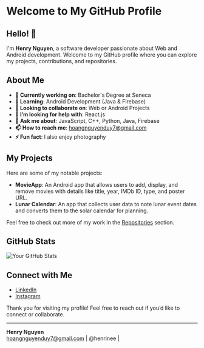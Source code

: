 # Welcome to My GitHub Profile

## Hello! 👋

I'm **Henry Nguyen**, a software developer passionate about Web and Android development. Welcome to my GitHub profile where you can explore my projects, contributions, and repositories.

## About Me

- **🔭 Currently working on**: Bachelor's Degree at Seneca
- **🌱 Learning**: Android Development (Java & Firebase)
- **👯 Looking to collaborate on**: Web or Android Projects
- **🤔 I’m looking for help with**: React.js
- **💬 Ask me about**: JavaScript, C++, Python, Java, Firebase
- **📫 How to reach me**: hoangnguyenduy7@gmail.com
- **⚡ Fun fact**: I also enjoy photography

## My Projects

Here are some of my notable projects:

- **MovieApp**: An Android app that allows users to add, display, and remove movies with details like title, year, IMDb ID, type, and poster URL.
- **Lunar Calendar**: An app that collects user data to note lunar event dates and converts them to the solar calendar for planning.

Feel free to check out more of my work in the [Repositories](https://github.com/henryndh?tab=repositories) section.

## GitHub Stats

![Your GitHub Stats](https://github-readme-stats.vercel.app/api?username=henryndh&show_icons=true&hide_title=true&count_private=true&include_all_commits=true)

## Connect with Me

- [LinkedIn](https://www.linkedin.com/in/henry-nguyen-134221202/)
- [Instagram](https://www.instagram.com/henrine.png/)


Thank you for visiting my profile! Feel free to reach out if you’d like to connect or collaborate.

---

**Henry Nguyen**  
hoangnguyenduy7@gmail.com | @henrinee |

